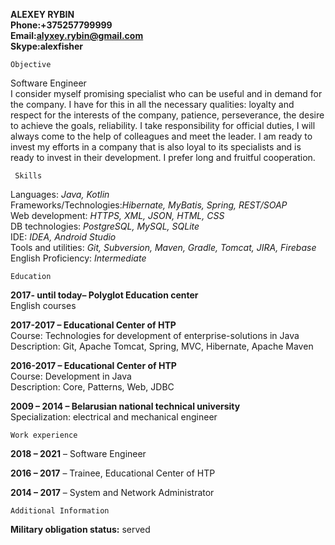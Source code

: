 **ALEXEY RYBIN**  
**Phone:+375257799999**  
**Email:alyxey.rybin@gmail.com**  
**Skype:alexfisher**  

	Objective

Software Engineer  
I consider myself promising specialist who can be useful and in demand for the company. I have for this in all the necessary qualities:
loyalty and respect for the interests of the company, patience, perseverance, the desire to achieve the goals, reliability. 
I take responsibility for official duties, I will always come to the help of colleagues and meet the leader. I am ready to invest my efforts
in a company that is also loyal to its specialists and is ready to invest in their development. I prefer long and fruitful cooperation.

	 Skills

Languages: *Java, Kotlin*  
Frameworks/Technologies:*Hibernate, MyBatis, Spring, REST/SOAP*  
Web development: *HTTPS, XML, JSON, HTML, CSS*  
DB technologies: *PostgreSQL, MySQL, SQLite*  
IDE: *IDEA, Android Studio*  
Tools and utilities: *Git, Subversion, Maven, Gradle, Tomcat, JIRA, Firebase*  
English Proficiency: *Intermediate*

	Education

**2017- until today– Polyglot Education center**  
English courses

**2017-2017 – Educational Center of HTP**  
Course: Technologies for development of enterprise-solutions in Java  
Description: Git, Apache Tomcat, Spring, MVC, Hibernate, Apache Maven

**2016-2017 – Educational Center of HTP**  
Course: Development in Java  
Description: Core, Patterns, Web, JDBC  

**2009 – 2014 – Belarusian national technical university**    
Specialization: electrical and mechanical engineer

	Work experience

**2018 – 2021** –  Software Engineer

**2016 – 2017** – Trainee, Educational Center of HTP

**2014 – 2017** – System and Network Administrator
	
	Additional Information

**Military obligation status:** served
